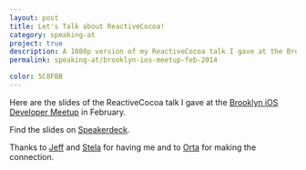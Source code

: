 ```yaml
---
layout: post
title: Let's Talk about ReactiveCocoa!
category: speaking-at
project: true
description: A 1080p version of my ReactiveCocoa talk I gave at the Brooklyn iOS Developer Meetup.
permalink: speaking-at/brooklyn-ios-meetup-feb-2014

color: 5C8FBB
---
```


Here are the slides of the ReactiveCocoa talk I gave at the [Brooklyn iOS Developer
Meetup][bidm] in February.

<div class="embed" data-url="https://speakerdeck.com/robb/brooklyn-ios-developer-meetup-february-2014">
    Find the slides on <a href="https://speakerdeck.com/robb/brooklyn-ios-developer-meetup-february-2014">Speakerdeck</a>.
</div>

Thanks to [Jeff] and [Stela] for having me and to [Orta] for making the
connection.

[bidm]: http://www.meetup.com/The-Brooklyn-iPhone-and-iPad-Developer-Meetup/
[jeff]: https://twitter.com/jeffsoto/
[stela]: https://twitter.com/tfbnght
[orta]: https://twitter.com/orta
